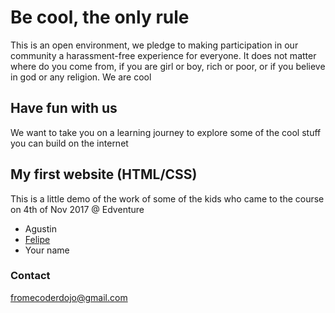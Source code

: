# Be cool, the only rule
This is an open environment, we pledge to making participation in our community a harassment-free experience for everyone. It does not matter where do you come from, if you are girl or boy, rich or poor, or if you believe in god or any religion. We are cool

## Have fun with us
We want to take you on a learning journey to explore some of the cool stuff you can build on the internet

## My first website (HTML/CSS)
This is a little demo of the work of some of the kids who came to the course on 4th of Nov 2017 @ Edventure
*   Agustin
*   [Felipe](http://druidalabs.com/ "Brush your teeth twice a day!")
*   Your name

### Contact 
fromecoderdojo@gmail.com
